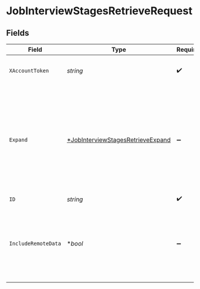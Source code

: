 # JobInterviewStagesRetrieveRequest


## Fields

| Field                                                                                                                  | Type                                                                                                                   | Required                                                                                                               | Description                                                                                                            |
| ---------------------------------------------------------------------------------------------------------------------- | ---------------------------------------------------------------------------------------------------------------------- | ---------------------------------------------------------------------------------------------------------------------- | ---------------------------------------------------------------------------------------------------------------------- |
| `XAccountToken`                                                                                                        | *string*                                                                                                               | :heavy_check_mark:                                                                                                     | Token identifying the end user.                                                                                        |
| `Expand`                                                                                                               | [*JobInterviewStagesRetrieveExpand](../../models/operations/jobinterviewstagesretrieveexpand.md)                       | :heavy_minus_sign:                                                                                                     | Which relations should be returned in expanded form. Multiple relation names should be comma separated without spaces. |
| `ID`                                                                                                                   | *string*                                                                                                               | :heavy_check_mark:                                                                                                     | N/A                                                                                                                    |
| `IncludeRemoteData`                                                                                                    | **bool*                                                                                                                | :heavy_minus_sign:                                                                                                     | Whether to include the original data Merge fetched from the third-party to produce these models.                       |